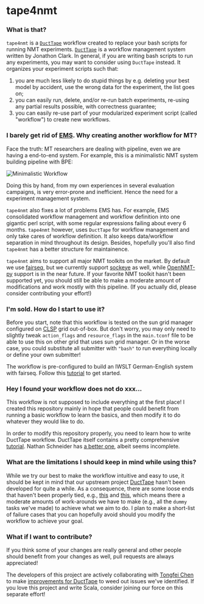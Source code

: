 # tape4nmt

### What is that?

`tape4nmt` is a [`DuctTape`](https://github.com/jhclark/ducttape) workflow created to replace your bash scripts for running NMT experiments. [`DuctTape`](https://github.com/jhclark/ducttape) is a workflow management system written by Jonathon Clark. In general, if you are writing bash scripts to run any experiments, you may want to consider using `DuctTape` instead. It organizes your experiment scripts such that:

1.  you are much less likely to do stupid things by e.g. deleting your best model by accident, use the wrong data for the experiment, the list goes on;
2.  you can easily run, delete, and/or re-run batch experiments, re-using any partial results possible, with correctness guarantee;
3.  you can easily re-use part of your modularized experiment script (called "workflow") to create new workflows.

### I barely get rid of [EMS](http://www.statmt.org/moses/?n=FactoredTraining.EMS). Why creating another workflow for MT?

Face the truth: MT researchers are dealing with pipeline, even we are having a end-to-end system. For example, this is a minimalistic NMT system building pipeline with BPE:

![Minimalistic Workflow](https://raw.githubusercontent.com/shuoyangd/tape4nmt/master/workflow.png)

Doing this by hand, from my own experiences in several evaluation campaigns, is very error-prone and inefficient. Hence the need for a experiment management system.

`tape4nmt` also fixes a lot of problems EMS has. For example, EMS consolidated workflow management and workflow definition into one gigantic perl script, with some regular expressions failing about every 6 months. `tape4nmt` however, uses `DuctTape` for workflow management and only take cares of workflow definition. It also keeps data/workflow separation in mind throughout its design. Besides, hopefully you'll also find `tape4nmt` has a better structure for maintainence.

`tape4nmt` aims to support all major NMT toolkits on the market. By default we use [fairseq](https://github.com/pytorch/fairseq), but we currently support [sockeye](https://github.com/awslabs/sockeye) as well, while [OpenNMT-py](https://github.com/OpenNMT/OpenNMT-py) support is in the near future. If your favorite NMT toolkit hasn't been supported yet, you should still be able to make a moderate amount of modifications and work mostly with this pipeline. (If you actually did, please consider contributing your effort!)

### I'm sold. How do I start to use it?

Before you start, note that this workflow is tested on the sun grid manager configured on [CLSP](https://www.clsp.jhu.edu) grid out-of-box. But don't worry, you may only need to slightly tweak `action_flags` and `resource_flags` in the `main.tconf` file to be able to use this on other grid that uses sun grid manager. Or in the worse case, you could substitute all submitter with `"bash"` to run everything locally or define your own submitter!

The workflow is pre-configured to build an IWSLT German-English system with fairseq. Follow this [tutorial](https://github.com/shuoyangd/tape4nmt/blob/master/TUTORIAL.md) to get started.

### Hey I found your workflow does not do xxx...

This workflow is not supposed to include everything at the first place! I created this repository mainly in hope that people could benefit from running a basic workflow to learn the basics, and then modify it to do whatever they would like to do.

In order to modify this repository properly, you need to learn how to write DuctTape workflow. DuctTape itself contains a pretty comprehensive [tutorial](https://github.com/jhclark/ducttape/tree/master/tutorial). Nathan Schneider has [a better one](https://github.com/nschneid/ducttape-crash-course/blob/master/tutorial.md), albeit seems incomplete.

### What are the limitations I should keep in mind while using this?

While we try our best to make the workflow intuitive and easy to use, it should be kept in mind that our upstream project [DuctTape](https://github.com/jhclark/ducttape) hasn't been developed for quite a while. As a consequence, there are some loose ends that haven't been properly tied, e.g., [this](https://github.com/jhclark/ducttape/issues/159) and [this](https://github.com/ctongfei/ducttape/issues/2), which means there a moderate amounts of work-arounds we have to make (e.g., all the `dummy` tasks we've made) to achieve what we aim to do. I plan to make a short-list of failure cases that you can hopefully avoid should you modify the workflow to achieve your goal.

### What if I want to contribute?

If you think some of your changes are really general and other people should benefit from your changes as well, pull requests are always appreciated!

The developers of this project are actively collaborating with [Tongfei Chen](https://github.com/ctongfei) to make [improvements for DuctTape](https://github.com/ctongfei/ducttape) to weed out issues we've identified. If you love this project and write Scala, consider joining our force on this separate effort!
